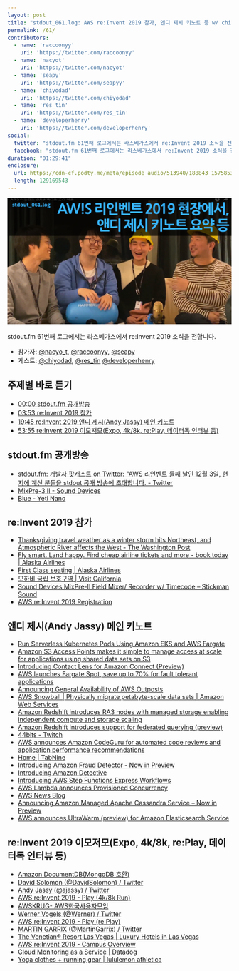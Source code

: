 ```yaml
---
layout: post
title: "stdout_061.log: AWS re:Invent 2019 참가, 앤디 제시 키노트 등 w/ chiyodad, res_tin, developerhenry"
permalink: /61/
contributors:
  - name: 'raccoonyy'
    uri: 'https://twitter.com/raccoonyy'
  - name: 'nacyot'
    uri: 'https://twitter.com/nacyot'
  - name: 'seapy'
    uri: 'https://twitter.com/seapyy'
  - name: 'chiyodad'
    uri: 'https://twitter.com/chiyodad'
  - name: 'res_tin'
    uri: 'https://twitter.com/res_tin'
  - name: 'developerhenry'
    uri: 'https://twitter.com/developerhenry'
social:
  twitter: "stdout.fm 61번째 로그에서는 라스베가스에서 re:Invent 2019 소식을 전합니다."
  facebook: "stdout.fm 61번째 로그에서는 라스베가스에서 re:Invent 2019 소식을 전합니다."
duration: "01:29:41"
enclosure:
  url: https://cdn-cf.podty.me/meta/episode_audio/513940/188843_1575853218224.mp3
  length: 129169543
---
```


![](https://github.com/44bits/stdout.fm/raw/master/_posts/images/stdout_061-log.png)

stdout.fm 61번째 로그에서는 라스베가스에서 re:Invent 2019 소식을 전합니다.

* 참가자: [@nacyo_t][nac], [@raccoonyy][rac], [@seapy][seapy]
* 게스트: [@chiyodad][chi], [@res_tin][res] [@developerhenry][hen]

[nac]: https://twitter.com/nacyo_t
[rac]: https://twitter.com/raccoonyy
[seapy]: https://twitter.com/seapy
[hen]: https://twitter.com/developerhenry
[chi]: https://twitter.com/chiyodad
[res]: https://twitter.com/res_tin

## 주제별 바로 듣기
* <a href="#" onclick="jumpPlayer(0.0); return false;">00:00 stdout.fm 공개방송</a>
* <a href="#" onclick="jumpPlayer(233.0); return false;">03:53 re:Invent 2019 참가</a>
* <a href="#" onclick="jumpPlayer(1185.0); return false;">19:45 re:Invent 2019 앤디 제시(Andy Jassy) 메인 키노트</a>
* <a href="#" onclick="jumpPlayer(3235.0); return false;">53:55 re:Invent 2019 이모저모(Expo, 4k/8k, re:Play, 데이터독 인터뷰 등)</a>

## stdout.fm 공개방송

* [stdout.fm: 개발자 팟캐스트 on Twitter: "AWS 리인벤트 둘째 날인 12월 3일, 현지에 계신 분들을 stdout 공개 방송에 초대합니다. - Twitter](https://twitter.com/stdoutfm/status/1201907292423118849)
* [MixPre-3 II - Sound Devices](https://www.sounddevices.com/product/mixpre-3-ii/)
* [Blue - Yeti Nano](https://www.bluedesigns.com/products/yeti-nano/)

## re:Invent 2019 참가

* [Thanksgiving travel weather as a winter storm hits Northeast, and Atmospheric River affects the West - The Washington Post](https://www.washingtonpost.com/weather/2019/12/01/major-winter-storm-taking-shape-northeast-millions-travel-home-thanksgiving/)
* [Fly smart. Land happy. Find cheap airline tickets and more - book today \| Alaska Airlines](https://www.alaskaair.com/)
* [First Class seating \| Alaska Airlines](https://www.alaskaair.com/content/travel-info/flight-experience/first-class)
* [모하비 국립 보호구역 \| Visit California](https://www.visitcalifornia.com/kr/attraction/%EB%AA%A8%ED%95%98%EB%B9%84-%EA%B5%AD%EB%A6%BD-%EB%B3%B4%ED%98%B8%EA%B5%AC%EC%97%AD)
* [Sound Devices MixPre-II Field Mixer/ Recorder w/ Timecode – Stickman Sound](https://shop.stickmansound.com/products/sound-devices-mixpre-ii-field-mixer-recorder-w-timecode?_pos=2&_sid=71af8a3f5&_ss=r&variant=14707431112759)
* [AWS re:Invent 2019 Registration](https://www.portal.reinvent.awsevents.com/portal/startNewRegistration.do)

## 앤디 제시(Andy Jassy) 메인 키노트

* [Run Serverless Kubernetes Pods Using Amazon EKS and AWS Fargate](https://aws.amazon.com/about-aws/whats-new/2019/12/run-serverless-kubernetes-pods-using-amazon-eks-and-aws-fargate/)
* [Amazon S3 Access Points makes it simple to manage access at scale for applications using shared data sets on S3](https://aws.amazon.com/about-aws/whats-new/2019/12/amazon-s3-access-points-manage-data-access-at-scale-shared-data-sets/)
* [Introducing Contact Lens for Amazon Connect (Preview)](https://aws.amazon.com/about-aws/whats-new/2019/12/introducing-contact-lens-for-amazon-connect-preview/)
* [AWS launches Fargate Spot, save up to 70% for fault tolerant applications](https://aws.amazon.com/about-aws/whats-new/2019/12/aws-launches-fargate-spot-save-up-to-70-for-fault-tolerant-applications/)
* [Announcing General Availability of AWS Outposts](https://aws.amazon.com/about-aws/whats-new/2019/12/announcing-general-availability-of-aws-outposts/)
* [AWS Snowball \| Physically migrate petabyte-scale data sets \| Amazon Web Services](https://aws.amazon.com/snowball/)
* [Amazon Redshift introduces RA3 nodes with managed storage enabling independent compute and storage scaling](https://aws.amazon.com/about-aws/whats-new/2019/12/amazon-redshift-announces-ra3-nodes-managed-storage/)
* [Amazon Redshift introduces support for federated querying (preview)](https://aws.amazon.com/about-aws/whats-new/2019/12/amazon-redshift-federated-query-preview/)
* [44bits - Twitch](https://www.twitch.tv/44bits/)
* [AWS announces Amazon CodeGuru for automated code reviews and application performance recommendations](https://aws.amazon.com/about-aws/whats-new/2019/12/aws-announces-amazon-codeguru-for-automated-code-reviews-and-application-performance-recommendations/)
* [Home \| TabNine](https://tabnine.com/)
* [Introducing Amazon Fraud Detector - Now in Preview](https://aws.amazon.com/about-aws/whats-new/2019/12/introducing-amazon-fraud-detector-now-in-preview/)
* [Introducing Amazon Detective](https://aws.amazon.com/about-aws/whats-new/2019/12/introducing-amazon-detective/)
* [Introducing AWS Step Functions Express Workflows](https://aws.amazon.com/about-aws/whats-new/2019/12/introducing-aws-step-functions-express-workflows/)
* [AWS Lambda announces Provisioned Concurrency](https://aws.amazon.com/about-aws/whats-new/2019/12/aws-lambda-announces-provisioned-concurrency/)
* [AWS News Blog](https://aws.amazon.com/blogs/aws/)
* [Announcing Amazon Managed Apache Cassandra Service – Now in Preview](https://aws.amazon.com/about-aws/whats-new/2019/12/announcing-amazon-managed-apache-cassandra-service-now-in-preview/)
* [AWS announces UltraWarm (preview) for Amazon Elasticsearch Service](https://aws.amazon.com/about-aws/whats-new/2019/12/aws-announces-ultrawarm-preview-for-amazon-elasticsearch-service/)

## re:Invent 2019 이모저모(Expo, 4k/8k, re:Play, 데이터독 인터뷰 등)

* [Amazon DocumentDB(MongoDB 호환)](https://aws.amazon.com/ko/documentdb/)
* [David Solomon (@DavidSolomon) / Twitter](https://twitter.com/DavidSolomon)
* [Andy Jassy (@ajassy) / Twitter](https://twitter.com/ajassy)
* [AWS re:Invent 2019 - Play (4k/8k Run)](https://reinvent.awsevents.com/play/)
* [AWSKRUG- AWS한국사용자모임](https://m.facebook.com/groups/189675924467773?view=permalink&id=2174570599311619)
* [Werner Vogels (@Werner) / Twitter](https://twitter.com/werner)
* [AWS re:Invent 2019 - Play (re:Play)](https://reinvent.awsevents.com/play/)
* [MARTIN GARRIX (@MartinGarrix) / Twitter](https://twitter.com/martingarrix)
* [The Venetian® Resort Las Vegas \| Luxury Hotels in Las Vegas](https://www.venetian.com/)
* [AWS re:Invent 2019 - Campus Overview](https://reinvent.awsevents.com/around/)
* [Cloud Monitoring as a Service \| Datadog](https://www.datadoghq.com/)
* [Yoga clothes + running gear \| lululemon athletica](https://shop.lululemon.com/)
